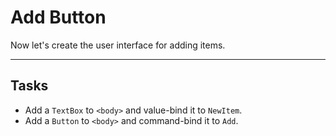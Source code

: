 ﻿---
Title: Buttons
Moniker: buttons
CodeTask:
    Path: 40_buttons.dothtml.csx
    Default: ToDo_20.dothtml
    Correct: ToDo_30.dothtml
---

# Add Button

Now let's create the user interface for adding items.

---

## Tasks

- Add a `TextBox` to `<body>` and value-bind it to `NewItem`.
- Add a `Button` to `<body>` and command-bind it to `Add`.
